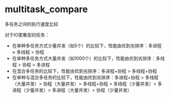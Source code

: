 # multitask_compare
 多任务之间的执行速度比较

对于IO密集型的任务：

* 在单种多任务方式少量并发（如5个）的比较下，性能由优到劣排序：多进程 ≈ 多线程 > 协程
* 在单种多任务方式大量并发（如1000个）的比较下，性能由优到劣排序：多线程 > 协程 > 多进程
* 在混合多任务的比较下，性能由优到劣排序：多进程+协程 > 多线程+协程
* 在单种与混合多任务的比较下，性能由优到劣排序：多进程+协程 > 多线程（大量并发）> 协程（大量并发）> 多线程+协程 > 多线程（少量并发）> 多进程（少量并发）> 多进程（大量并发）> 协程（少量并发）
